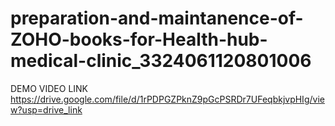 # preparation-and-maintanence-of-ZOHO-books-for-Health-hub-medical-clinic_3324061120801006
DEMO VIDEO LINK
https://drive.google.com/file/d/1rPDPGZPknZ9pGcPSRDr7UFeqbkjvpHIg/view?usp=drive_link
